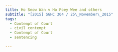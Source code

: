 ```yaml
---
title: Ho Seow Wan v Ho Poey Wee and others 
subtitle: "[2015] SGHC 304 / 25\_November\_2015"
tags:
  - Contempt of Court
  - civil contempt
  - Contempt of Court
  - sentencing

---
```


